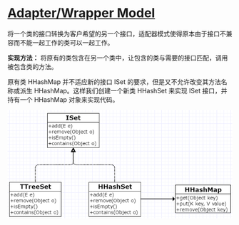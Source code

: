 # **[Adapter/Wrapper Model](https://www.wikiwand.com/en/Adapter_pattern)**

将一个类的接口转换为客户希望的另一个接口，适配器模式使得原本由于接口不兼容而不能一起工作的类可以一起工作。

**实现方法：**
将原有的类包含在另一个类中，让包含的类与需要的接口匹配，调用被包含类的方法。

原有类 HHashMap 并不适应新的接口 ISet 的要求，但是又不允许改变其方法名称或派生 HHashMap。这样我们创建一个新类 HHashSet 来实现 ISet 接口，并持有一个 HHashMap 对象来实现代码。

![adapter](/uml/adapter_uml.png)
